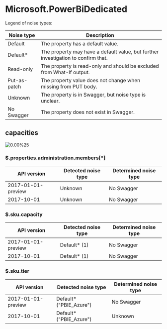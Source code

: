 # Microsoft.PowerBiDedicated

Legend of noise types:

| Noise type   | Description                                                                       |
| ------------ | --------------------------------------------------------------------------------- |
| Default      | The property has a default value.                                                 |
| Default*     | The property may have a default value, but further investigation to confirm that. |
| Read-only    | The property is read-only and should be excluded from What-If output.             |
| Put-as-patch | The property value does not change when missing from PUT body.                    |
| Unknown      | The property is in Swagger, but noise type is unclear.                            |
| No Swagger   | The property does not exist in Swagger.                                           |

## capacities

![0.00%25](https://img.shields.io/badge/0.00%25-%E2%98%86☆☆☆☆☆☆☆☆☆-red)

### \$.properties.administration.members[*]

| API version        | Detected noise type | Determined noise type |
| ------------------ | ------------------- | --------------------- |
| 2017-01-01-preview | Unknown             | No Swagger            |
| 2017-10-01         | Unknown             | No Swagger            |

### \$.sku.capacity

| API version        | Detected noise type | Determined noise type |
| ------------------ | ------------------- | --------------------- |
| 2017-01-01-preview | Default* (1)        | No Swagger            |
| 2017-10-01         | Default* (1)        | No Swagger            |

### \$.sku.tier

| API version        | Detected noise type     | Determined noise type |
| ------------------ | ----------------------- | --------------------- |
| 2017-01-01-preview | Default* ("PBIE_Azure") | No Swagger            |
| 2017-10-01         | Default* ("PBIE_Azure") | Unknown               |
